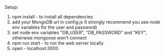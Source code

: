 Setup:

1. npm install - to install all dependencies
2. add your MongoDB url in config.js (I strongly recommend you use node env variables for the user and password)
3. set node env variables "DB_USER", "DB_PASSWORD" and "KEY", otherwise mongoose won't connect
4. npm run start - to run the web server locally
5. open - localhost:3000
